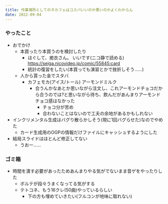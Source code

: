 ```yaml
---
title: 作業場所としてのネカフェはコスパいいのか悪いのかよくわからん
date: 2022-09-04
---
```


### やったこと
+ おでかけ
  + 本買ったり本買うのを検討したり
    + ほぐして、癒衣さん。 いいです(ニコ静で読める)
      <https://seiga.nicovideo.jp/comic/55845:card>
    + 統計の復習をしたい(本買っても演習とかで挫折しそう……)
  + 人から貰った金でスタバ
    + カフェモカ(アイス/トール) アーモンドミルク
      + 合うんかなあとか思いながら注文し、これアーモンドチョコだから合うのでは?と思いながら待ち、飲んだがあんまりアーモンドチョコ感はなかった
        + チョコ分が苦め
        + 合わないことはないので工夫の余地があるかもしれない
+ インクリメンタル生成はバグり散らかしそう(現に1回バグらせた)なのでやめた
  + カード生成用のOGPの情報だけファイルにキャッシュするようにした
+ 結局スライドはほとんど修正してない
  + うおー……

### ゴミ箱
+ 時間を潰す必要があったためあんまりやる気がでないまま音ゲをやったりした
  + ボルテが段々うまくなってる気がする
  + テトコネ、もう16クレ(50曲)やっているらしい
    + 下の方も埋めていきたい(フルコンが地味に取れない)
